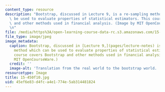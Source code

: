 ```yaml
---
content_type: resource
description: "Bootstrap, discussed in Lecture 9, is a re-sampling method which can\
  \ be used to evaluate properties of statistical estimators. This course covers Bootstrap\
  \ and other methods used in financial analysis. (Image by MIT OpenCourseWare.)\r\
  \n"
file: /media/https%3A/open-learning-course-data-rc.s3.amazonaws.com/15-450-analytics-of-finance-fall-2010/45ef6e83d4fca4e1774e5ab314481824_15-450f10.jpg
file_type: image/jpeg
image_metadata:
  caption: Bootstrap, discussed in [Lecture 9,](pages/lecture-notes) is a re-sampling
    method which can be used to evaluate properties of statistical estimators. This
    course covers Bootstrap and other methods used in financial analysis. (Image by
    MIT OpenCourseWare.)
  credit: ''
  image-alt: 'Translation from the real world to the bootstrap world. '
resourcetype: Image
title: 15-450f10.jpg
uid: 45ef6e83-d4fc-a4e1-774e-5ab314481824
---
```

